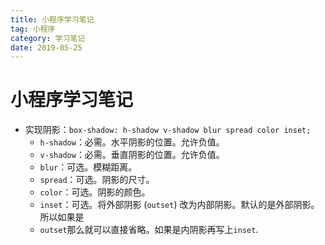 ```yaml
---
title: 小程序学习笔记
tag: 小程序
category: 学习笔记
date: 2019-05-25
---
```




# 小程序学习笔记

- 实现阴影：`box-shadow: h-shadow v-shadow blur spread color inset;`
    - `h-shadow`：必需。水平阴影的位置。允许负值。
    - `v-shadow`：必需。垂直阴影的位置。允许负值。
    - `blur`：可选。模糊距离。
    - `spread`：可选。阴影的尺寸。
    - `color`：可选。阴影的颜色。
    - `inset`：可选。将外部阴影 (`outset`) 改为内部阴影。默认的是外部阴影。所以如果是
    - `outset`那么就可以直接省略。如果是内阴影再写上`inset`.